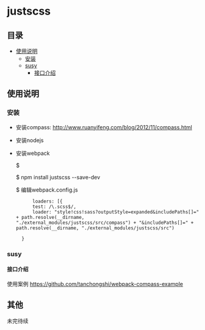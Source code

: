 # justscss


## 目录

* [使用说明](#使用说明)
  * [安装](#安装)
  * [susy](#susy)
  	* [接口介绍](#接口介绍)


<a name="使用说明"></a>
## 使用说明

<a name="安装"></a>
### 安装

* 安装compass: <http://www.ruanyifeng.com/blog/2012/11/compass.html>

* 安装nodejs

* 安装webpack

	$
	
	$ npm install justscss --save-dev
	
								

	$ 编辑webpack.config.js
	
			loaders: [{
            test: /\.scss$/,
            loader: "style!css!sass?outputStyle=expanded&includePaths[]=" + path.resolve(__dirname, "./external_modules/justscss/src/compass") + "&includePaths[]=" + path.resolve(__dirname, "./external_modules/justscss/src")

        }			

	
<a name="susy"></a>
### susy

<a name="接口介绍"></a>
#### 接口介绍

使用案例
https://github.com/tanchongshi/webpack-compass-example


## 其他

未完待续



